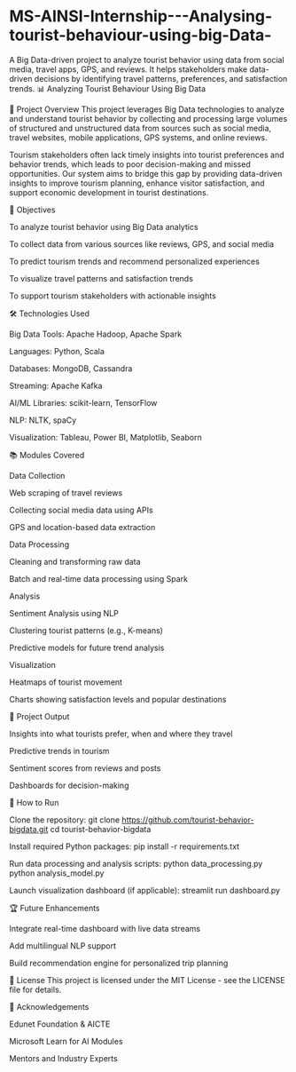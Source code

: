 # MS-AINSI-Internship---Analysing-tourist-behaviour-using-big-Data-
A Big Data-driven project to analyze tourist behavior using data from social media, travel apps, GPS, and reviews. It helps stakeholders make data-driven decisions by identifying travel patterns, preferences, and satisfaction trends. 📊 Analyzing Tourist Behaviour Using Big Data

📌 Project Overview This project leverages Big Data technologies to analyze and understand tourist behavior by collecting and processing large volumes of structured and unstructured data from sources such as social media, travel websites, mobile applications, GPS systems, and online reviews.

Tourism stakeholders often lack timely insights into tourist preferences and behavior trends, which leads to poor decision-making and missed opportunities. Our system aims to bridge this gap by providing data-driven insights to improve tourism planning, enhance visitor satisfaction, and support economic development in tourist destinations.

🎯 Objectives

To analyze tourist behavior using Big Data analytics

To collect data from various sources like reviews, GPS, and social media

To predict tourism trends and recommend personalized experiences

To visualize travel patterns and satisfaction trends

To support tourism stakeholders with actionable insights

🛠️ Technologies Used

Big Data Tools: Apache Hadoop, Apache Spark

Languages: Python, Scala

Databases: MongoDB, Cassandra

Streaming: Apache Kafka

AI/ML Libraries: scikit-learn, TensorFlow

NLP: NLTK, spaCy

Visualization: Tableau, Power BI, Matplotlib, Seaborn

📚 Modules Covered

Data Collection

Web scraping of travel reviews

Collecting social media data using APIs

GPS and location-based data extraction

Data Processing

Cleaning and transforming raw data

Batch and real-time data processing using Spark

Analysis

Sentiment Analysis using NLP

Clustering tourist patterns (e.g., K-means)

Predictive models for future trend analysis

Visualization

Heatmaps of tourist movement

Charts showing satisfaction levels and popular destinations

🧠 Project Output

Insights into what tourists prefer, when and where they travel

Predictive trends in tourism

Sentiment scores from reviews and posts

Dashboards for decision-making

📝 How to Run

Clone the repository: git clone https://github.com/tourist-behavior-bigdata.git cd tourist-behavior-bigdata

Install required Python packages: pip install -r requirements.txt

Run data processing and analysis scripts: python data_processing.py python analysis_model.py

Launch visualization dashboard (if applicable): streamlit run dashboard.py

🏆 Future Enhancements

Integrate real-time dashboard with live data streams

Add multilingual NLP support

Build recommendation engine for personalized trip planning

📃 License This project is licensed under the MIT License - see the LICENSE file for details.

🤝 Acknowledgements

Edunet Foundation & AICTE

Microsoft Learn for AI Modules

Mentors and Industry Experts

